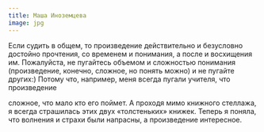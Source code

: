 ```yaml
---
title: Маша Иноземцева
image: jpg
---
```

Если судить в общем, то произведение действительно и безусловно достойно прочтения, со временем и понимания,
а после и восхищения им. Пожалуйста, не пугайтесь объемом и сложностью понимания (произведение, конечно, сложное,
но понять можно) и не пугайте других:) Потому что, например, меня всегда пугали учителя, что произведение

сложное, что мало кто его поймет. А проходя мимо книжного стеллажа, я всегда страшилась этих двух «толстеньких» книжек.
Теперь я поняла, что волнения и страхи были напрасны, а произведение интересное.
